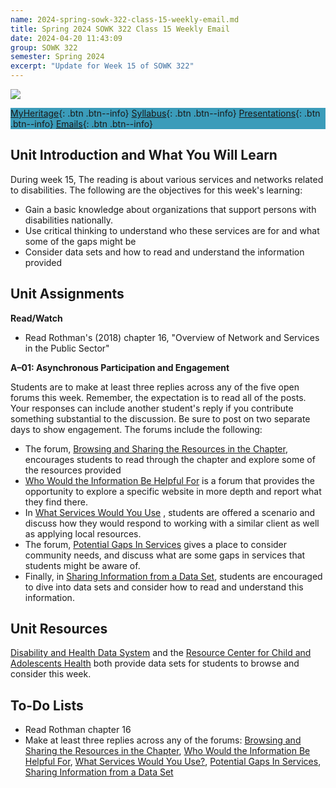 ```yaml
---
name: 2024-spring-sowk-322-class-15-weekly-email.md
title: Spring 2024 SOWK 322 Class 15 Weekly Email
date: 2024-04-20 11:43:09
group: SOWK 322
semester: Spring 2024
excerpt: "Update for Week 15 of SOWK 322"
---
```


![](https://jacobrcampbell.com/assets/media/2024-01-19-sowk-322-email-header-image.jpg)

<div style="background-color: #3b9cba; width: 100%;" markdown="1">

[MyHeritage](https://myheritage.heritage.edu/ICS/Academics/SOWK/SOWK_322/2324_SP-SOWK_322-2/){: .btn .btn--info}
[Syllabus](https://jacobrcampbell.com/assets/media/2024-spring-sowk-322-2-course-syllabus-campbell.pdf){: .btn .btn--info}
[Presentations](https://presentations.jacobrcampbell.com){: .btn .btn--info}
[Emails](https://jacobrcampbell.com/communications/){: .btn .btn--info}

</div>

## Unit Introduction and What You Will Learn

During week 15, The reading is about various services and networks related to disabilities. The following are the objectives for this week's learning:

- Gain a basic knowledge about organizations that support persons with disabilities nationally.
- Use critical thinking to understand who these services are for and what some of the gaps might be
- Consider data sets and how to read and understand the information provided

## Unit Assignments

**Read/Watch**

- Read Rothman's (2018) chapter 16, "Overview of Network and Services in the Public Sector"

**A–01: Asynchronous Participation and Engagement**

Students are to make at least three replies across any of the five open forums this week. Remember, the expectation is to read all of the posts. Your responses can include another student's reply if you contribute something substantial to the discussion. Be sure to post on two separate days to show engagement. The forums include the following:

- The forum, [Browsing and Sharing the Resources in the Chapter](https://myheritage.heritage.edu/ICS/Academics/SOWK/SOWK_322/2324_SP-SOWK_322-2/W-15_422_-_428.jnz?portlet=Group_Discussion_Forums&screen=PostView&screenType=change&id=7d639e35-a3ea-409e-bc8e-fbb25109481f), encourages students to read through the chapter and explore some of the resources provided
- [Who Would the Information Be Helpful For](https://myheritage.heritage.edu/ICS/Academics/SOWK/SOWK_322/2324_SP-SOWK_322-2/W-15_422_-_428.jnz?portlet=Group_Discussion_Forums&screen=PostView&screenType=change&id=a3c2b7c9-6451-474e-b1d1-7cecf40503d8) is a forum that provides the opportunity to explore a specific website in more depth and report what they find there.
- In [What Services Would You Use](https://myheritage.heritage.edu/ICS/Academics/SOWK/SOWK_322/2324_SP-SOWK_322-2/W-15_422_-_428.jnz?portlet=Group_Discussion_Forums&screen=PostView&screenType=change&id=a278b395-369a-4837-8e55-ee9554cddccc) , students are offered a scenario and discuss how they would respond to working with a similar client as well as applying local resources.
- The forum, [Potential Gaps In Services](https://myheritage.heritage.edu/ICS/Academics/SOWK/SOWK_322/2324_SP-SOWK_322-2/W-15_422_-_428.jnz?portlet=Group_Discussion_Forums&screen=PostView&screenType=change&id=abfc8795-485e-4900-a5b0-837faca44eb9) gives a place to consider community needs, and discuss what are some gaps in services that students might be aware of.
- Finally, in [Sharing Information from a Data Set](https://myheritage.heritage.edu/ICS/Academics/SOWK/SOWK_322/2324_SP-SOWK_322-2/W-15_422_-_428.jnz?portlet=Group_Discussion_Forums&screen=PostView&screenType=change&id=63f8cd03-cdd8-458a-8ff9-215b08b72c33), students are encouraged to dive into data sets and consider how to read and understand this information.

## Unit Resources

[Disability and Health Data System](https://www.cdc.gov/ncbddd/disabilityandhealth/dhds/index.html?CDC_AA_refVal=https%3A%2F%2Fwww.cdc.gov%2Fncbddd%2Fdisabilityandhealth%2Fdhds.html) and the [Resource Center for Child and Adolescents Health](http://www.childhealthdata.org/browse) both provide data sets for students to browse and consider this week.

## To-Do Lists

- Read Rothman chapter 16
- Make at least three replies across any of the forums: [Browsing and Sharing the Resources in the Chapter](https://myheritage.heritage.edu/ICS/Academics/SOWK/SOWK_322/2324_SP-SOWK_322-2/W-15_422_-_428.jnz?portlet=Group_Discussion_Forums&screen=PostView&screenType=change&id=7d639e35-a3ea-409e-bc8e-fbb25109481f), [Who Would the Information Be Helpful For](https://myheritage.heritage.edu/ICS/Academics/SOWK/SOWK_322/2324_SP-SOWK_322-2/W-15_422_-_428.jnz?portlet=Group_Discussion_Forums&screen=PostView&screenType=change&id=a3c2b7c9-6451-474e-b1d1-7cecf40503d8), [What Services Would You Use?](https://myheritage.heritage.edu/ICS/Academics/SOWK/SOWK_322/2324_SP-SOWK_322-2/W-15_422_-_428.jnz?portlet=Group_Discussion_Forums&screen=PostView&screenType=change&id=a278b395-369a-4837-8e55-ee9554cddccc), [Potential Gaps In Services](https://myheritage.heritage.edu/ICS/Academics/SOWK/SOWK_322/2324_SP-SOWK_322-2/W-15_422_-_428.jnz?portlet=Group_Discussion_Forums&screen=PostView&screenType=change&id=abfc8795-485e-4900-a5b0-837faca44eb9), [Sharing Information from a Data Set](https://myheritage.heritage.edu/ICS/Academics/SOWK/SOWK_322/2324_SP-SOWK_322-2/W-15_422_-_428.jnz?portlet=Group_Discussion_Forums&screen=PostView&screenType=change&id=63f8cd03-cdd8-458a-8ff9-215b08b72c33)